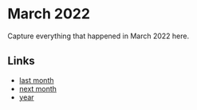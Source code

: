 # March 2022

Capture everything that happened in March 2022 here.

## Links
- [last month](calendar/months/2022-02.md)
- [next month](calendar/months/2022-04.md)
- [year](calendar/years/2022.md)